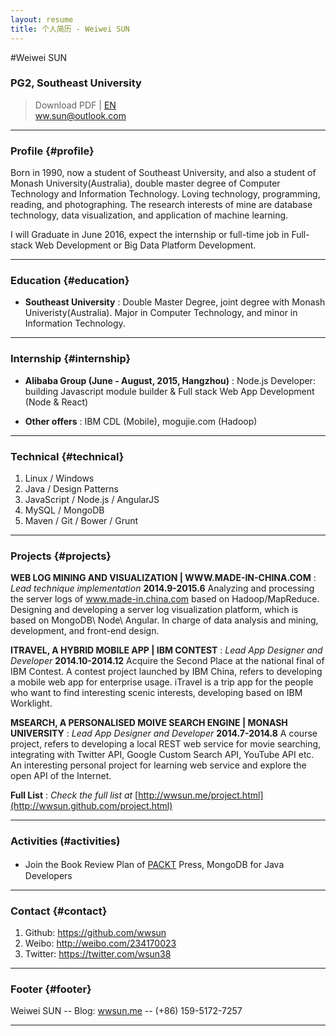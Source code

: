 ```yaml
---
layout: resume
title: 个人简历 - Weiwei SUN
---
```


#Weiwei SUN

### PG2, Southeast University

> Download PDF | [EN](/data/resume_en.pdf)  
> [ww.sun@outlook.com](ww.sun@outlook.com)

------

### Profile {#profile}

Born in 1990, now a student of Southeast University, and also a student of Monash University(Australia), double master degree of Computer Technology and Information Technology. Loving technology, programming, reading, and photographing. The research interests of mine are database technology, data visualization, and application of machine learning. 

I will Graduate in June 2016, expect the internship or full-time job in Full-stack Web Development or Big Data Platform Development.

------

### Education {#education}

* __Southeast University__
  : Double Master Degree, joint degree with Monash Univeristy(Australia). Major in Computer Technology, and minor in Information Technology.

-------

### Internship {#internship}

* __Alibaba Group (June - August, 2015, Hangzhou)__
  : Node.js Developer: building Javascript module builder & Full stack Web App Development (Node & React)

* __Other offers__
  : IBM CDL (Mobile), mogujie.com (Hadoop)

-------

### Technical {#technical}

1. Linux / Windows
2. Java / Design Patterns
2. JavaScript / Node.js / AngularJS
3. MySQL / MongoDB
3. Maven / Git / Bower / Grunt

------

### Projects {#projects}

__WEB LOG MINING AND VISUALIZATION | WWW.MADE-IN-CHINA.COM__
: *Lead technique implementation*
  __2014.9-2015.6__
  Analyzing and processing the server logs of www.made-in.china.com based on Hadoop/MapReduce. Designing and developing a server log visualization platform, which is based on MongoDB\ Node\ Angular. In charge of data analysis and mining, development, and front-end design.
<br>

__ITRAVEL, A HYBRID MOBILE APP | IBM CONTEST__
: *Lead App Designer and Developer*
  __2014.10-2014.12__
  Acquire the Second Place at the national final of IBM Contest. A contest project launched by IBM China, refers to developing a mobile web app for enterprise usage. iTravel is a trip app for the people who want to find interesting scenic interests, developing based on IBM Worklight.
<br>

__MSEARCH, A PERSONALISED MOIVE SEARCH ENGINE | MONASH UNIVERSITY__
: *Lead App Designer and Developer*
  __2014.7-2014.8__
  A course project, refers to developing a local REST web service for movie searching, integrating with Twitter API, Google Custom Search API, YouTube API etc. An interesting personal project for learning web service and explore the open API of the Internet.
<br>

__Full List__
: *Check the full list at*
  [http://wwsun.me/project.html](http://wwsun.github.com/project.html)

------

### Activities (#activities)

- Join the Book Review Plan of [PACKT](https://www.packtpub.com) Press, MongoDB for Java　Developers

------

### Contact {#contact}

1. Github: https://github.com/wwsun
2. Weibo: http://weibo.com/234170023
3. Twitter: https://twitter.com/wsun38

------

### Footer {#footer}

Weiwei SUN -- Blog: [wwsun.me](http://wwsun.github.com) -- (+86) 159-5172-7257

------